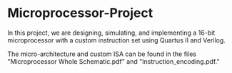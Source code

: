 # Microprocessor-Project

In this project, we are designing, simulating, and implementing a 16-bit microprocessor with a custom instruction set using Quartus II and Verilog. 


The micro-architecture and custom ISA can be found in the files "Microprocessor Whole Schematic.pdf" and "Instruction_encoding.pdf."

